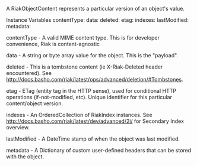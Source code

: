 A RiakObjectContent represents a particular version of an object's value.

Instance Variables
	contentType:	<String>
	data:			<Object>
	deleted:		<Boolean>
	etag:			<String>
	indexes:		<OrderedCollection>
	lastModified:	<DateTime>
	metadata:		<Dictionary>

contentType 
	- A valid MIME content type. This is for developer convenience, Riak is content-agnostic

data
	- A string or byte array value for the object. This is the "payload".

deleted
	- This is a tombstone content (ie X-Riak-Deleted header encountered).
	See http://docs.basho.com/riak/latest/ops/advanced/deletion/#Tombstones.
	
etag
	- ETag (entity tag in the HTTP sense), used for conditional HTTP operations (if-not-modified, etc). Unique identifier for this particular content/object version.

indexes
	- An OrderedCollection of RiakIndex instances. See http://docs.basho.com/riak/latest/dev/advanced/2i/ for Secondary Index overview.

lastModified
	- A DateTime stamp of when the object was last modified.

metadata
	- A Dictionary of custom user-defined headers that can be stored with the object.
